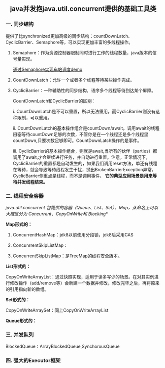 ## <center>  java并发抱java.util.concurrent提供的基础工具类 </center>

### 一. 同步结构

提供了比synchronized更加高级的同步结构：countDownLatch、CyclicBarrier、Semaphore等，可以实现更加丰富的多线程操作。

1. Semaphore：作为资源控制器限制同时进行工作的线程数量，java版本的信号量实现。

   [通过Semaphore实现车站调度demo](https://github.com/wenPKtalk/mutithread/blob/master/src/main/java/current_demo/AbnormalSemaphoreSample.java)

2. CountDownLatch：允许一个或者多个线程等待某些操作完成。

3. CyclicBarrier：一种辅助性的同步结构，语序多个线程等待到达某个屏障。

   CountDownLatch和CyclicBarrier的区别：

   i. CountDownLatch是不可以重置，所以无法重用，而CyclicBarrier则没有这种限制，可以重用。

   ii. CountDownLatch的基本操作组合是countDown/await。调用await的线程阻塞等待countDown足够的次数，不管你是在一个线程还是多个线程里countDown,只要次数足够即可。CountDownLatch操作的是事件。

   iii. CyclicBarrier的基本操作组合，则就是await,当所有的伙伴（parties）都调用了await,才会继续进行任务，并自动进行重置。注意，正常情况下，CyclicBarrier的重置都是自动发生的，如果我们调用reset方法，单还有线程在等待，就会导致等待线程发生干扰，抛出BrokenBarrierException异常。CyclicBarrier侧重点是线程，而不是调用事件， **它的典型应用场景是用来等待并发线程结束。**

### 二. 线程安全容器

**java.util.concurrent 包提供的容器（Queue、List、Set）、Map，从命名上可以大概区分为 Concurrent*、CopyOnWrite和 Blocking**

**Map形式的：**

1. ConcurrentHashMap：jdk8以前使用分段锁，jdk8后采用CAS

2. ConcunrrentSkipListMap：
3. ConcurrentSkipListMap：是TreeMap的线程安全版本。

**List形式的：**

CopyOnWriteArrayList：通过快照实现，适用于读多写少的场景。在对其实例进行修改操作（add/remove等）会新建一个数据并修改，修改完毕之后，再将原来的引用指向新的数组。

**Set形式的：**

CopyOnWriteArraySet：同上CopyOnWriteArrayList

**Queue形式的：**

[](!)



### 三. 并发队列

BlockedQueue：ArrayBlockedQueue,SynchorousQueue

### 四. 强大的Executor框架


